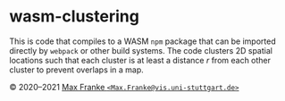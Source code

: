 # wasm-clustering

This is code that compiles to a WASM `npm` package that can be imported directly by `webpack` or other build systems.
The code clusters 2D spatial locations such that each cluster is at least a distance *r* from each other cluster to prevent overlaps in a map.

&copy; 2020&ndash;2021 [Max Franke `<Max.Franke@vis.uni-stuttgart.de>`](mailto:Max.Franke@vis.uni-stuttgart.de)
